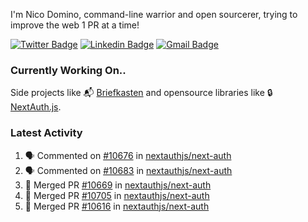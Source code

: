 
I'm Nico Domino, command-line warrior and open sourcerer, trying to improve the web 1 PR at a time!

[![Twitter Badge](https://img.shields.io/badge/-@ndom91-1ca0f1?style=flat-square&labelColor=1ca0f1&logo=twitter&logoColor=white&link=https://twitter.com/ndom91)](https://twitter.com/ndom91) [![Linkedin Badge](https://img.shields.io/badge/-ndom91-blue?style=flat-square&logo=Linkedin&logoColor=white&link=https://www.linkedin.com/in/ndom91/)](https://www.linkedin.com/in/ndom91/) [![Gmail Badge](https://img.shields.io/badge/-yo@ndo.dev-c14438?style=flat-square&logo=mail.ru&logoColor=white&link=mailto:yo@ndo.dev)](mailto:yo@ndo.dev)

### Currently Working On..

Side projects like 📬 [Briefkasten](https://briefkastenhq.com) and opensource libraries like 🔒 [NextAuth.js](https://github.com/nextauthjs/next-auth).

<!--START_SECTION_PROFILE_VIEWS:readme-info-->
<!--END_SECTION_PROFILE_VIEWS:readme-info-->

<!--START_SECTION_DAILY_COMMIT:readme-info-->
<!--END_SECTION_DAILY_COMMIT:readme-info-->

<!--START_SECTION_WEEKLY_COMMIT:readme-info-->
<!--END_SECTION_WEEKLY_COMMIT:readme-info-->

### Latest Activity

<!--START_SECTION:activity-->
1. 🗣 Commented on [#10676](https://github.com/nextauthjs/next-auth/pull/10676#issuecomment-2081514137) in [nextauthjs/next-auth](https://github.com/nextauthjs/next-auth)
2. 🗣 Commented on [#10683](https://github.com/nextauthjs/next-auth/pull/10683#issuecomment-2081513742) in [nextauthjs/next-auth](https://github.com/nextauthjs/next-auth)
3. 🎉 Merged PR [#10669](https://github.com/nextauthjs/next-auth/pull/10669) in [nextauthjs/next-auth](https://github.com/nextauthjs/next-auth)
4. 🎉 Merged PR [#10705](https://github.com/nextauthjs/next-auth/pull/10705) in [nextauthjs/next-auth](https://github.com/nextauthjs/next-auth)
5. 🎉 Merged PR [#10616](https://github.com/nextauthjs/next-auth/pull/10616) in [nextauthjs/next-auth](https://github.com/nextauthjs/next-auth)
<!--END_SECTION:activity-->
